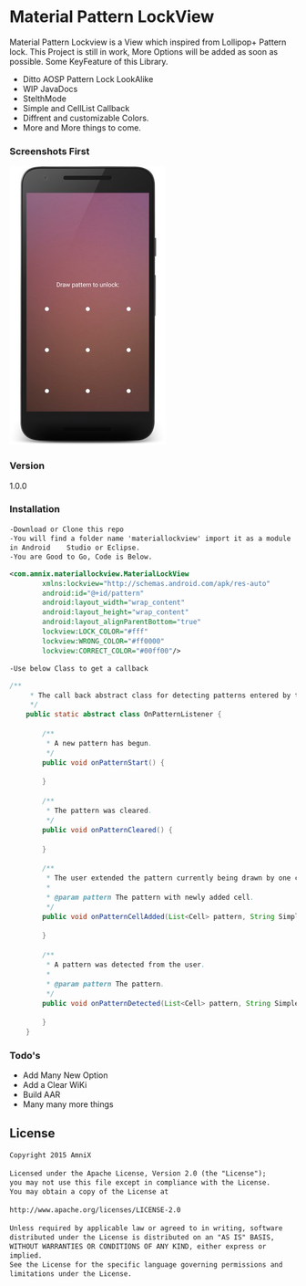 # Material Pattern LockView

Material Pattern Lockview is a View which inspired from Lollipop+ Pattern lock.
This Project is still in work, More Options will be added as soon as possible. Some KeyFeature of this Library.

  - Ditto AOSP Pattern Lock LookAlike
  - WIP JavaDocs
  - StelthMode
  - Simple and CellList Callback
  - Diffrent and customizable Colors.
  - More and More things to come.


### Screenshots First
![LockView Screenshot](https://raw.githubusercontent.com/AmniX/MaterialPatternllockView/master/raw/screen.jpg)

### Version
1.0.0

### Installation

    -Download or Clone this repo
    -You will find a folder name 'materiallockview' import it as a module in Android    Studio or Eclipse.
    -You are Good to Go, Code is Below.

```xml
<com.amnix.materiallockview.MaterialLockView
        xmlns:lockview="http://schemas.android.com/apk/res-auto"
        android:id="@+id/pattern"
        android:layout_width="wrap_content"
        android:layout_height="wrap_content"
        android:layout_alignParentBottom="true"
        lockview:LOCK_COLOR="#fff"
        lockview:WRONG_COLOR="#ff0000"
        lockview:CORRECT_COLOR="#00ff00"/>
```
    -Use below Class to get a callback
```java
/**
     * The call back abstract class for detecting patterns entered by the user.
     */
    public static abstract class OnPatternListener {

        /**
         * A new pattern has begun.
         */
        public void onPatternStart() {

        }

        /**
         * The pattern was cleared.
         */
        public void onPatternCleared() {

        }

        /**
         * The user extended the pattern currently being drawn by one cell.
         *
         * @param pattern The pattern with newly added cell.
         */
        public void onPatternCellAdded(List<Cell> pattern, String SimplePattern) {

        }

        /**
         * A pattern was detected from the user.
         *
         * @param pattern The pattern.
         */
        public void onPatternDetected(List<Cell> pattern, String SimplePattern) {

        }
    }
```

### Todo's

* Add Many New Option
* Add a Clear WiKi
* Build AAR
* Many many more things


License
----
```
Copyright 2015 AmniX

Licensed under the Apache License, Version 2.0 (the "License");
you may not use this file except in compliance with the License.
You may obtain a copy of the License at

http://www.apache.org/licenses/LICENSE-2.0

Unless required by applicable law or agreed to in writing, software
distributed under the License is distributed on an "AS IS" BASIS,
WITHOUT WARRANTIES OR CONDITIONS OF ANY KIND, either express or implied.
See the License for the specific language governing permissions and
limitations under the License.
```
